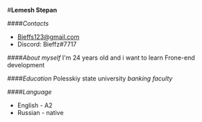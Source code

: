 #**Lemesh Stepan**

####*Contacts*
* Bieffs123@gmail.com
* Discord: Bieffz#7717

####*About myself*
I'm 24 years old and i want to learn Frone-end development

####*Education*
Polesskiy state university
*banking faculty*

####*Language* 
* English - A2
* Russian - native


